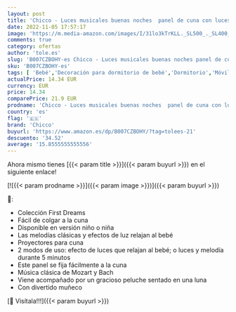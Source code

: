 ```yaml
---
layout: post
title: 'Chicco - Luces musicales buenas noches  panel de cuna con luces y melodías  color azul  Talla única'
date: 2022-11-05 17:57:17
image: 'https://m.media-amazon.com/images/I/31lo3kTrKLL._SL500_._SL400_.jpg'
comments: true
category: ofertas
author: 'tole.es'
slug: 'B007CZBOHY-es Chicco - Luces musicales buenas noches panel de cuna con...'
sku: 'B007CZBOHY-es'
tags: [ 'Bebé','Decoración para dormitorio de bebé','Dormitorio','Móviles para bebé','chicco','🇪🇸', ]
actualPrice: 14.34 EUR
currency: EUR
price: 14.34
comparePrice: 21.9 EUR
prodname: 'Chicco - Luces musicales buenas noches  panel de cuna con luces y melodías  color azul  Talla única'
country: 'es'
flag: '🇪🇸'
brand: 'Chicco'
buyurl: 'https://www.amazon.es/dp/B007CZBOHY/?tag=tolees-21'
descuento: '34.52'
average: '15.8555555555556'
---
```


Ahora mismo tienes [{{< param title >}}]({{< param buyurl >}}) en el siguiente enlace!

[![{{< param prodname >}}]({{< param image >}})]({{< param buyurl >}})

🔎:

- Colección First Dreams
- Fácil de colgar a la cuna
- Disponible en versión niño o niña
- Las melodías clásicas y efectos de luz relajan al bebé
- Proyectores para cuna
- 2 modos de uso: efecto de luces que relajan al bebé; o luces y melodía durante 5 minutos
- Este panel se fija fácilmente a la cuna
- Música clásica de Mozart y Bach
- Viene acompañado por un gracioso peluche sentado en una luna
- Con divertido muñeco

[🛒 Visítala!!!]({{< param buyurl >}})
